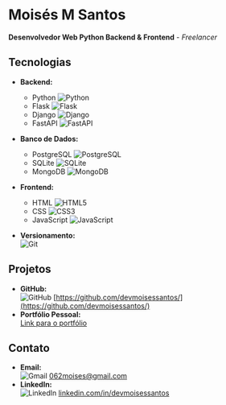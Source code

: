 # Moisés M Santos

**Desenvolvedor Web Python Backend & Frontend** - *Freelancer*

## Tecnologias
- **Backend:**  
  - Python ![Python](https://img.shields.io/badge/Python-3776AB?style=for-the-badge&logo=python&logoColor=white)  
  - Flask ![Flask](https://img.shields.io/badge/Flask-000000?style=for-the-badge&logo=flask&logoColor=white)  
  - Django ![Django](https://img.shields.io/badge/Django-092E20?style=for-the-badge&logo=django&logoColor=white)  
  - FastAPI ![FastAPI](https://img.shields.io/badge/FastAPI-009688?style=for-the-badge&logo=fastapi&logoColor=white)  

- **Banco de Dados:**  
  - PostgreSQL ![PostgreSQL](https://img.shields.io/badge/PostgreSQL-336791?style=for-the-badge&logo=postgresql&logoColor=white)  
  - SQLite ![SQLite](https://img.shields.io/badge/SQLite-003B57?style=for-the-badge&logo=sqlite&logoColor=white)  
  - MongoDB ![MongoDB](https://img.shields.io/badge/MongoDB-47A248?style=for-the-badge&logo=mongodb&logoColor=white)

- **Frontend:**  
  - HTML ![HTML5](https://img.shields.io/badge/HTML5-E34F26?style=for-the-badge&logo=html5&logoColor=white)  
  - CSS ![CSS3](https://img.shields.io/badge/CSS3-1572B6?style=for-the-badge&logo=css3&logoColor=white)  
  - JavaScript ![JavaScript](https://img.shields.io/badge/JavaScript-F7DF1E?style=for-the-badge&logo=javascript&logoColor=white)

- **Versionamento:**  
  ![Git](https://img.shields.io/badge/Git-F05032?style=for-the-badge&logo=git&logoColor=white)

## Projetos
- **GitHub:**  
  ![GitHub](https://img.shields.io/badge/GitHub-181717?style=for-the-badge&logo=github&logoColor=white) [https://github.com/devmoisessantos/](https://github.com/devmoisessantos/)  
- **Portfólio Pessoal:**  
  [Link para o portfólio](#)

## Contato
- **Email:**  
  ![Gmail](https://img.shields.io/badge/Gmail-EA4335.svg?style=for-the-badge&logo=Gmail&logoColor=white) [062moises@gmail.com](mailto:062moises@gmail.com)  
- **LinkedIn:**  
  ![LinkedIn](https://img.shields.io/badge/LinkedIn-0077B5?style=for-the-badge&logo=linkedin&logoColor=white) [linkedin.com/in/devmoisessantos](https://linkedin.com/in/devmoisessantos)

